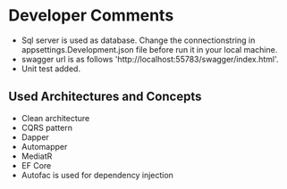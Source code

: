 # Developer Comments

- Sql server is used as database. Change the connectionstring in appsettings.Development.json file before run it in your local machine.
- swagger url is as follows 'http://localhost:55783/swagger/index.html'.
- Unit test added.
  
## Used Architectures and Concepts

- Clean architecture
- CQRS pattern
- Dapper
- Automapper
- MediatR
- EF Core
- Autofac is used for dependency injection
